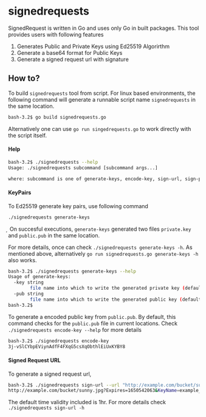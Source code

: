# signedrequests

SignedRequest is written in Go and uses only Go in built packages. This tool provides users with following features

1. Generates Public and Private Keys using Ed25519 Algorirthm
2. Generate a base64 format for Public Keys
3. Generate a signed request url with signature


## How to?


To build `signedrequests` tool from script. For linux based environments, the following command will generate a runnable script name `signedrequests` in the same location.

```bash
bash-3.2$ go build signedrequests.go
```

Alternatively one can use `go run singedrequests.go` to work directly with the script itself.


#### Help

```bash
bash-3.2$ ./signedrequests --help
Usage: ./signedrequests subcommand [subcommand args...]

where: subcommand is one of generate-keys, encode-key, sign-url, sign-prefix, help
```

#### KeyPairs

To Ed25519 generate key pairs, use following command
```bash
./signedrequests generate-keys
```
̦
On succesful executions, `generate-keys` generated two files `private.key` and `public.pub` in the same location.

For more details, once can check `./signedrequests generate-keys -h`. As mentioned above, alternatively `go run signedrequests.go generate-keys -h` also works.

```bash
bash-3.2$ ./signedrequests generate-keys --help
Usage of generate-keys:
  -key string
    	file name into which to write the generated private key (default "private.key")
  -pub string
    	file name into which to write the generated public key (default "public.pub")
bash-3.2$

```

To generate a encoded public key from `public.pub`. By default, this command checks for the `public.pub` file in current locations. Check `./signedrequests encode-key --help` for more details
```bash
bash-3.2$ ./signedrequests encode-key
3j-vSlCYbpEViynAdfF4FXqG5csXqObthlEiUxKYBY8
```

#### Signed Request URL

To generate a signed request url,

```bash
bash-3.2$ ./signedrequests sign-url --url "http://example.com/bucket/sunny.jpg" --keyset example_keyset
http://example.com/bucket/sunny.jpg?Expires=1650542063&KeyName=example_keyset&Signature=3NOwNjha5yttobSKg3BveEzeBzTXQA3l4kij4QBJ0MT9I8QYrZQ0Sqyag4rwgU4_VcQTOaMmfQl0v9FOsmyqDw
```
The default time validity included is 1hr. For more details check `./signedrequests sign-url -h`


